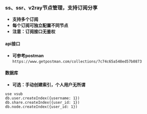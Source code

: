 ### ss、ssr、v2ray节点管理，支持订阅分享

+ **支持多个订阅**
+ **每个订阅可独立配置不同节点**
+ **注意：订阅接口无鉴权**

#### api接口

+ **可参考postman**
` https://www.getpostman.com/collections/7c74c65a548ed57b0873 `


#### 数据库

+ **可选：手动创建索引，个人用户无所谓**
```
use vsub
db.user.createIndex({username: 1})
db.share.createIndex({user_id: 1})
db.node.createIndex({user_id: 1})
```

